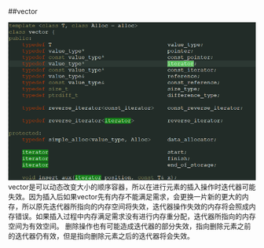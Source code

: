##vector

![vector迭代器](pic/vector迭代器.bmp "vector迭代器")  
vector是可以动态改变大小的顺序容器，所以在进行元素的插入操作时迭代器可能失效。因为插入后如果vector先有内存不能满足需求，会更换一片新的更大的内存，所以原先迭代器所指向的内存空间将失效，迭代器操作失效的内存将会照成内存错误。如果插入过程中内存满足需求没有进行内存重分配，迭代器所指向的内存空间为有效空间。
删除操作也有可能造成迭代器的部分失效，指向删除元素之前的迭代器仍有效，但是指向删除元素之后的迭代器将会失效。